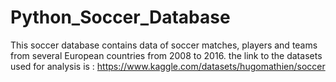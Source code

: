 # Python_Soccer_Database
This soccer database contains data of soccer matches, players and teams from several European countries from 2008 to 2016.
the link to the datasets used for analysis is : https://www.kaggle.com/datasets/hugomathien/soccer
